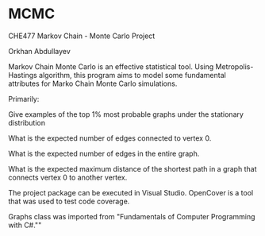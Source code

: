 # MCMC

CHE477 Markov Chain - Monte Carlo Project

Orkhan Abdullayev

Markov Chain Monte Carlo is an effective statistical tool. Using
 Metropolis-Hastings algorithm, this program aims to model some fundamental
 attributes for Marko Chain Monte Carlo simulations.

 Primarily:

 Give examples of the top 1% most probable graphs under the stationary
 distribution

 What is the expected number of edges connected to vertex 0.

 What is the expected number of edges in the entire graph.

 What is the expected maximum distance of the shortest path in a graph that
 connects vertex 0 to another vertex.

 The project package can be executed in Visual Studio. OpenCover is a tool
 that was used to test code coverage.

 Graphs class was imported from "Fundamentals of Computer Programming with
 C#.""
